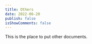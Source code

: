 ```yaml
---
title: Others
date: 2022-06-20
publish: false
isShowComments: false
---
```


This is the place to put other documents.